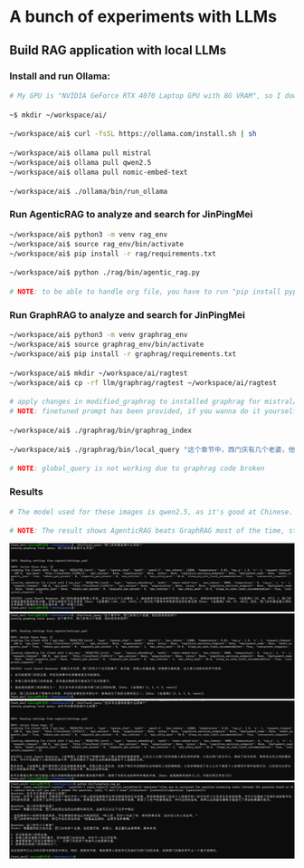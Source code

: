 # A bunch of experiments with LLMs

## Build RAG application with local LLMs

### Install and run Ollama:

```bash
# My GPU is "NVIDIA GeForce RTX 4070 Laptop GPU with 8G VRAM", so I downloaded 7B version models.

~$ mkdir ~/workspace/ai/

~/workspace/ai$ curl -fsSL https://ollama.com/install.sh | sh

~/workspace/ai$ ollama pull mistral
~/workspace/ai$ ollama pull qwen2.5
~/workspace/ai$ ollama pull nomic-embed-text

~/workspace/ai$ ./ollama/bin/run_ollama
```

### Run AgenticRAG to analyze and search for JinPingMei

```bash
~/workspace/ai$ python3 -m venv rag_env
~/workspace/ai$ source rag_env/bin/activate
~/workspace/ai$ pip install -r rag/requirements.txt

~/workspace/ai$ python ./rag/bin/agentic_rag.py

# NOTE: to be able to handle org file, you have to run "pip install pypandoc-binary"
```

### Run GraphRAG to analyze and search for JinPingMei

```bash
~/workspace/ai$ python3 -m venv graphrag_env
~/workspace/ai$ source graphrag_env/bin/activate
~/workspace/ai$ pip install -r graphrag/requirements.txt

~/workspace/ai$ mkdir ~/workspace/ai/ragtest
~/workspace/ai$ cp -rf llm/graphrag/ragtest ~/workspace/ai/ragtest

# apply changes in modified_graphrag to installed graphrag for mistral/qwen2.5 accordingly
# NOTE: finetuned prompt has been provided, if you wanna do it yourself, run ./bin/prompt_tuning

~/workspace/ai$ ./graphrag/bin/graphrag_index

~/workspace/ai$ ./graphrag/bin/local_query "这个章节中，西门庆有几个老婆，他们的关系如何?"

# NOTE: global_query is not working due to graphrag code broken
```

### Results

```bash
# The model used for these images is qwen2.5, as it's good at Chinese.

# NOTE: The result shows AgenticRAG beats GraphRAG most of the time, strange...
```

![西门庆和潘金莲什么关系?](images/graphrag_sample1.png)
![这个章节中，西门庆有几个老婆，他们的关系如何?](images/graphrag_sample2.png)
![这本书主要讲的是什么故事?](images/graphrag_sample3.png)
![langchain_rag_questions](images/langchain_rag_sample1.png)
